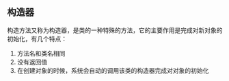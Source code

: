 ## 构造器

构造方法又称为构造器，是类的一种特殊的方法，它的主要作用是完成对新对象的初始化，有几个特点：

1. 方法名和类名相同
2. 没有返回值
3. 在创建对象的时候，系统会自动的调用该类的构造器完成对对象的初始化